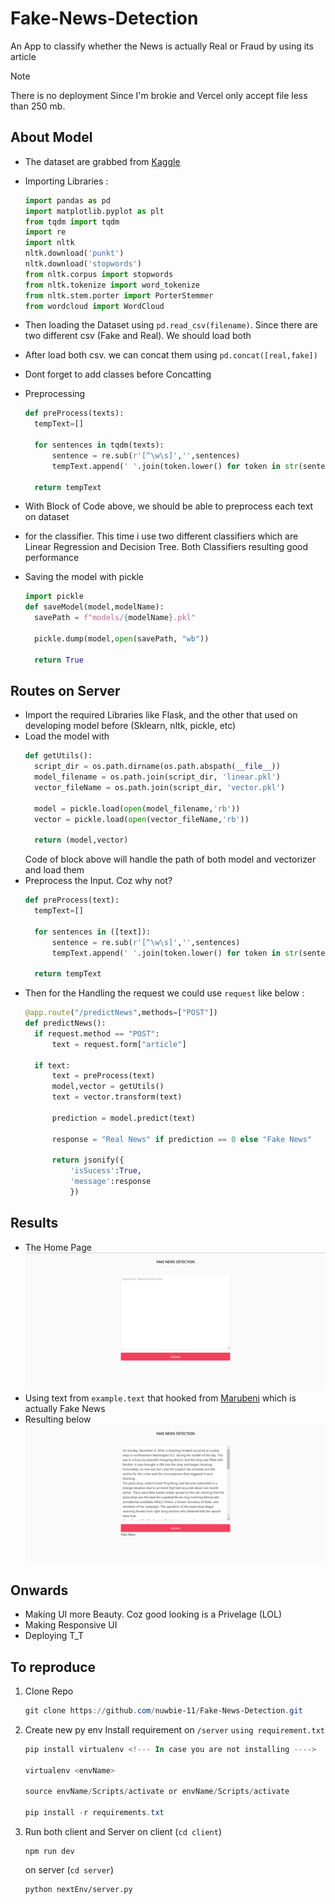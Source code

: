 # Fake-News-Detection

An App to classify whether the News is actually Real or Fraud by using its article

> [!NOTE]  
> There is no deployment Since I'm brokie and Vercel only accept file less than 250 mb.


## About Model

- The dataset are grabbed from [Kaggle](https://www.kaggle.com/code/soumikniloy/fake-and-real-news-classifier?rvi=1)
- Importing Libraries :
  ```python
  import pandas as pd
  import matplotlib.pyplot as plt
  from tqdm import tqdm
  import re
  import nltk
  nltk.download('punkt')
  nltk.download('stopwords')
  from nltk.corpus import stopwords
  from nltk.tokenize import word_tokenize
  from nltk.stem.porter import PorterStemmer
  from wordcloud import WordCloud

  ```

- Then loading the Dataset using `pd.read_csv(filename)`. Since there are two different csv (Fake and Real). We should load both
- After load both csv. we can concat them using `pd.concat([real,fake])`
- Dont forget to add classes before Concatting
- Preprocessing
  ```python
  def preProcess(texts):
    tempText=[]
    
    for sentences in tqdm(texts):
        sentence = re.sub(r'[^\w\s]','',sentences)
        tempText.append(' '.join(token.lower() for token in str(sentence).split() if token not in stopwords.words('english')))
        
    return tempText
  ```
- With Block of Code above, we should be able to preprocess each text on dataset
- for the classifier. This time i use two different classifiers which are Linear Regression and Decision Tree. Both Classifiers resulting good performance
- Saving the model with pickle
  ```python
  import pickle
  def saveModel(model,modelName):
    savePath = f"models/{modelName}.pkl"
    
    pickle.dump(model,open(savePath, "wb"))
    
    return True
  ```

## Routes on Server
- Import the required Libraries like Flask, and the other that used on developing model before (Sklearn, nltk, pickle, etc)
- Load the model with 
  ```python
  def getUtils():
    script_dir = os.path.dirname(os.path.abspath(__file__))
    model_filename = os.path.join(script_dir, 'linear.pkl')
    vector_fileName = os.path.join(script_dir, 'vector.pkl')
    
    model = pickle.load(open(model_filename,'rb'))
    vector = pickle.load(open(vector_fileName,'rb'))
    
    return (model,vector)
  ```
  Code of block above will handle the path of both model and vectorizer and load them
- Preprocess the Input. Coz why not?
  ```python
  def preProcess(text):
    tempText=[]
    
    for sentences in ([text]):
        sentence = re.sub(r'[^\w\s]','',sentences)
        tempText.append(' '.join(token.lower() for token in str(sentence).split() if token not in stopwords.words('english')))
        
    return tempText
  ```
- Then for the Handling the request we could use `request` like below :
  ```py
  @app.route("/predictNews",methods=["POST"])
  def predictNews():
    if request.method == "POST":
        text = request.form["article"]
    
    if text:
        text = preProcess(text)
        model,vector = getUtils()
        text = vector.transform(text)
        
        prediction = model.predict(text)
        
        response = "Real News" if prediction == 0 else "Fake News"

        return jsonify({
            'isSucess':True,
            'message':response
            })

  ```

## Results

- The Home Page
  ![Landing Page](assets/image.png)
- Using text from `example.text` that hooked from [Marubeni](https://www.marubeni.com/en/research/potomac/backnumber/19.html) which is actually Fake News
- Resulting below
  ![Detection Result](assets/image-1.png)



## Onwards
- Making UI more Beauty. Coz good looking is a Privelage (LOL)
- Making Responsive UI
- Deploying T_T


## To reproduce

1. Clone Repo
   ```powershell
   git clone https://github.com/nuwbie-11/Fake-News-Detection.git
   ```
2. Create new py env Install requirement on `/server` `using requirement.txt`
   ```powershell
   pip install virtualenv <!--- In case you are not installing ---->
   
   virtualenv <envName>

   source envName/Scripts/activate or envName/Scripts/activate

   pip install -r requirements.txt
   ```
3. Run both client and Server
   on client (`cd client`)
   ```terminal
   npm run dev
   ```
   on server (`cd server`)
   ```terminal
   python nextEnv/server.py
   ```
